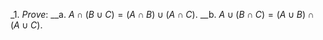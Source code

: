 _1. *Prove*:
__a. $A \cap (B \cup C) = (A \cap B) \cup (A \cap C)$.
__b. $A \cup (B \cap C) = (A \cup B) \cap (A \cup C)$.
